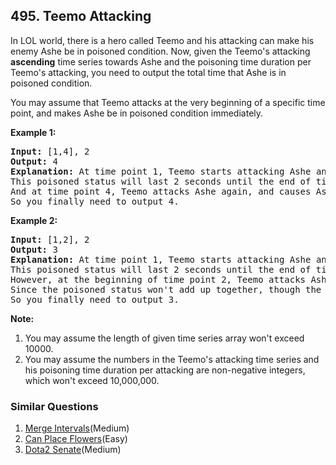 ## 495. Teemo Attacking

<p>
In LOL world, there is a hero called Teemo and his attacking can make his enemy Ashe be in poisoned condition. Now, given the Teemo's attacking <b>ascending</b> time series towards Ashe and the poisoning time duration per Teemo's attacking, you need to output the total time that Ashe is in poisoned condition.
</p>

<p>You may assume that Teemo attacks at the very beginning of a specific time point, and makes Ashe be in poisoned condition immediately.</p>

<p><b>Example 1:</b><br />
<pre>
<b>Input:</b> [1,4], 2
<b>Output:</b> 4
<b>Explanation:</b> At time point 1, Teemo starts attacking Ashe and makes Ashe be poisoned immediately. <br />This poisoned status will last 2 seconds until the end of time point 2. <br />And at time point 4, Teemo attacks Ashe again, and causes Ashe to be in poisoned status for another 2 seconds. <br />So you finally need to output 4.
</pre>
</p>


<p><b>Example 2:</b><br />
<pre>
<b>Input:</b> [1,2], 2
<b>Output:</b> 3
<b>Explanation:</b> At time point 1, Teemo starts attacking Ashe and makes Ashe be poisoned. <br />This poisoned status will last 2 seconds until the end of time point 2. <br/>However, at the beginning of time point 2, Teemo attacks Ashe again who is already in poisoned status. <br/>Since the poisoned status won't add up together, though the second poisoning attack will still work at time point 2, it will stop at the end of time point 3. <br/>So you finally need to output 3.
</pre>
</p>


<p><b>Note:</b><br>
<ol>
<li>You may assume the length of given time series array won't exceed 10000.</li>
<li>You may assume the numbers in the Teemo's attacking time series and his poisoning time duration per attacking are non-negative integers, which won't exceed 10,000,000.</li>
</ol>
</p>

### Similar Questions
  1. [Merge Intervals](https://github.com/openset/leetcode/tree/master/solution/merge-intervals)(Medium)
  1. [Can Place Flowers](https://github.com/openset/leetcode/tree/master/solution/can-place-flowers)(Easy)
  1. [Dota2 Senate](https://github.com/openset/leetcode/tree/master/solution/dota2-senate)(Medium)

